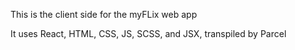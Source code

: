 This is the client side for the myFLix web app

It uses React, HTML, CSS, JS, SCSS, and JSX, transpiled by Parcel
